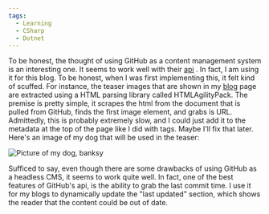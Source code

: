 ```yaml
---
tags:
  - Learning
  - CSharp
  - Dotnet
---
```


To be honest, the thought of using GitHub as a content management system is an interesting one. It seems to work well with their [api](https://docs.github.com/en/rest) . In fact, I am using it for this blog. To be honest, when I was first implementing this, it felt kind of scuffed. For instance, the teaser images that are shown in my [blog](aidenr.dev/blog) page are extracted using a HTML parsing library called HTMLAgilityPack. The premise is pretty simple, it scrapes the html from the document that is pulled from GitHub, finds the first image element, and grabs is URL. Admittedly, this is probably extremely slow, and I could just add it to the metadata at the top of the page like I did with tags. Maybe I'll fix that later. Here's an image of my dog that will be used in the teaser:

![Picture of my dog, banksy](https://imagedelivery.net/P9L8ltIQd-qvSr7N3Sj8uw/eb450e4a-1dac-4669-7c83-d3b5f29f4d00/public)

Sufficed to say, even though there are some drawbacks of using GitHub as a headless CMS, it seems to work quite well. In fact, one of the best features of GitHub's api, is the ability to grab the last commit time. I use it for my blogs to dynamically update the "last updated" section, which shows the reader that the content could be out of date.
